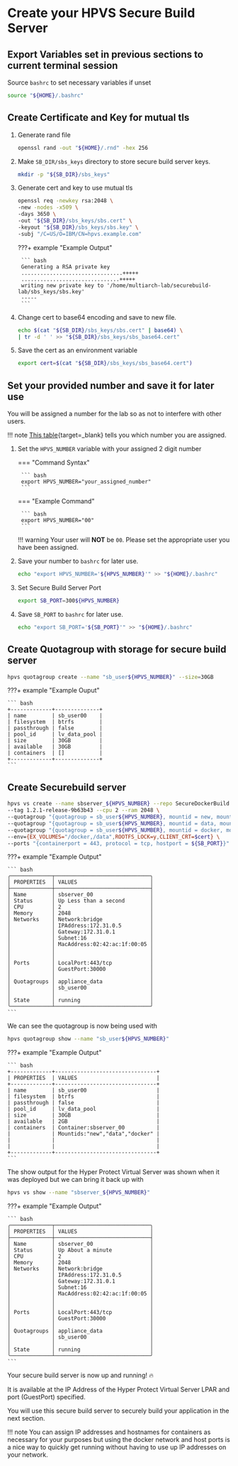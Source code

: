 # Create your HPVS Secure Build Server

## Export Variables set in previous sections to current terminal session

Source `bashrc` to set necessary variables if unset

``` bash
source "${HOME}/.bashrc"
```

## Create Certificate and Key for mutual tls

1. Generate rand file

    ``` bash
    openssl rand -out "${HOME}/.rnd" -hex 256
    ```

2. Make `SB_DIR/sbs_keys` directory to store secure build server keys.

    ``` bash
    mkdir -p "${SB_DIR}/sbs_keys"
    ```

3. Generate cert and key to use mutual tls 

    ``` bash
    openssl req -newkey rsa:2048 \
    -new -nodes -x509 \
    -days 3650 \
    -out "${SB_DIR}/sbs_keys/sbs.cert" \
    -keyout "${SB_DIR}/sbs_keys/sbs.key" \
    -subj "/C=US/O=IBM/CN=hpvs.example.com"
    ```

    ???+ example "Example Output"

        ``` bash
        Generating a RSA private key
        ................................+++++
        ...............................+++++
        writing new private key to '/home/multiarch-lab/securebuild-lab/sbs_keys/sbs.key'
        -----
        ```

4. Change cert to base64 encoding and save to new file.

    ``` bash
    echo $(cat "${SB_DIR}/sbs_keys/sbs.cert" | base64) \
    | tr -d ' ' >> "${SB_DIR}/sbs_keys/sbs_base64.cert"
    ```

5. Save the cert as an environment variable 

    ``` bash
    export cert=$(cat "${SB_DIR}/sbs_keys/sbs_base64.cert")
    ```

## Set your provided number and save it for later use

You will be assigned a number for the lab so as not to interfere with other users.

!!! note 
    [This table](assignment.md){target=_blank} tells you which number you are assigned.

1. Set the `HPVS_NUMBER` variable with your assigned 2 digit number

    === "Command Syntax"

        ``` bash
        export HPVS_NUMBER="your_assigned_number"
        ```

    === "Example Command"

        ``` bash
        export HPVS_NUMBER="00"
        ```
        
    !!! warning
        Your user will **NOT** be `00`. Please set the appropriate user you have been assigned.

2. Save your number to `bashrc` for later use.

    ``` bash
    echo "export HPVS_NUMBER='${HPVS_NUMBER}'" >> "${HOME}/.bashrc"
    ```
3. Set Secure Build Server Port

    ``` bash
    export SB_PORT=300${HPVS_NUMBER}
    ```
    
4. Save `SB_PORT` to `bashrc` for later use.

    ``` bash
    echo "export SB_PORT='${SB_PORT}'" >> "${HOME}/.bashrc"
    ```

## Create Quotagroup with storage for secure build server

``` bash
hpvs quotagroup create --name "sb_user${HPVS_NUMBER}" --size=30GB
```

???+ example "Example Ouput"

    ``` bash
    +-------------+--------------+
    | name        | sb_user00    |
    | filesystem  | btrfs        |
    | passthrough | false        |
    | pool_id     | lv_data_pool |
    | size        | 30GB         |
    | available   | 30GB         |
    | containers  | []           |
    +-------------+--------------+
    ```

## Create Securebuild server

``` bash
hpvs vs create --name sbserver_${HPVS_NUMBER} --repo SecureDockerBuild \
--tag 1.2.1-release-9b63b43 --cpu 2 --ram 2048 \
--quotagroup "{quotagroup = sb_user${HPVS_NUMBER}, mountid = new, mount = /newroot, filesystem = ext4, size = 10GB}" \
--quotagroup "{quotagroup = sb_user${HPVS_NUMBER}, mountid = data, mount = /data, filesystem = ext4, size = 2GB}" \
--quotagroup "{quotagroup = sb_user${HPVS_NUMBER}, mountid = docker, mount = /docker, filesystem = ext4, size = 16GB}" \
--env={EX_VOLUMES="/docker,/data",ROOTFS_LOCK=y,CLIENT_CRT=$cert} \
--ports "{containerport = 443, protocol = tcp, hostport = ${SB_PORT}}"
```

???+ example "Example Output"

    ``` bash
    ╭─────────────┬──────────────────────────────╮
    │ PROPERTIES  │ VALUES                       │
    ├─────────────┼──────────────────────────────┤
    │ Name        │ sbserver_00                  │
    │ Status      │ Up Less than a second        │
    │ CPU         │ 2                            │
    │ Memory      │ 2048                         │
    │ Networks    │ Network:bridge               │
    │             │ IPAddress:172.31.0.5         │
    │             │ Gateway:172.31.0.1           │
    │             │ Subnet:16                    │
    │             │ MacAddress:02:42:ac:1f:00:05 │
    │             │                              │
    │             │                              │
    │ Ports       │ LocalPort:443/tcp            │
    │             │ GuestPort:30000              │
    │             │                              │
    │ Quotagroups │ appliance_data               │
    │             │ sb_user00                    │
    │             │                              │
    │ State       │ running                      │
    ╰─────────────┴──────────────────────────────╯
    ```

We can see the quotagroup is now being used with

``` bash
hpvs quotagroup show --name "sb_user${HPVS_NUMBER}"
```

???+ example "Example Output"

    ``` bash
    +-------------+--------------------------------+
    | PROPERTIES  | VALUES                         |
    +-------------+--------------------------------+
    | name        | sb_user00                      |
    | filesystem  | btrfs                          |
    | passthrough | false                          |
    | pool_id     | lv_data_pool                   |
    | size        | 30GB                           |
    | available   | 2GB                            |
    | containers  | Container:sbserver_00          |
    |             | Mountids:"new","data","docker" |
    |             |                                |
    |             |                                |
    +-------------+--------------------------------+
    ```

The show output for the Hyper Protect Virtual Server was shown when it was deployed but we can bring it back up with

``` bash
hpvs vs show --name "sbserver_${HPVS_NUMBER}"
```

???+ example "Example Output"

    ``` bash
    ╭─────────────┬──────────────────────────────╮
    │ PROPERTIES  │ VALUES                       │
    ├─────────────┼──────────────────────────────┤
    │ Name        │ sbserver_00                  │
    │ Status      │ Up About a minute            │
    │ CPU         │ 2                            │
    │ Memory      │ 2048                         │
    │ Networks    │ Network:bridge               │
    │             │ IPAddress:172.31.0.5         │
    │             │ Gateway:172.31.0.1           │
    │             │ Subnet:16                    │
    │             │ MacAddress:02:42:ac:1f:00:05 │
    │             │                              │
    │             │                              │
    │ Ports       │ LocalPort:443/tcp            │
    │             │ GuestPort:30000              │
    │             │                              │
    │ Quotagroups │ appliance_data               │
    │             │ sb_user00                    │
    │             │                              │
    │ State       │ running                      │
    ╰─────────────┴──────────────────────────────╯
    ```


Your secure build server is now up and running! :fire:

It is available at the IP Address of the Hyper Protect Virtual Server LPAR and port (GuestPort) specified.

You will use this secure build server to securely build your application in the next section. 

!!! note
    You can assign IP addresses and hostnames for containers as necessary for your purposes but using the docker network and host ports is a nice way to quickly get running without having to use up IP addresses on your network.

